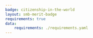 ```yaml
---
badge: citizenship-in-the-world
layout: smb-merit-badge
requirements: true
data:
    requirements: ./requirements.yaml
---
```

